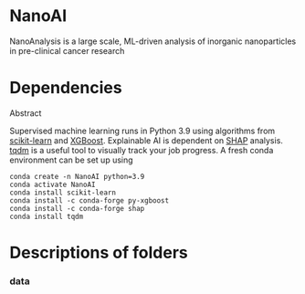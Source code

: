 # NanoAI
NanoAnalysis is a large scale, ML-driven analysis of inorganic nanoparticles in pre-clinical cancer research

# Dependencies
Abstract

Supervised machine learning runs in Python 3.9 using algorithms from [scikit-learn](https://scikit-learn.org/stable/) and [XGBoost](https://xgboost.readthedocs.io/en/stable/). Explainable AI is dependent on [SHAP](https://github.com/slundberg/shap) analysis. [tqdm](https://github.com/tqdm/tqdm) is a useful tool to visually track your job progress. A fresh conda environment can be set up using

```
conda create -n NanoAI python=3.9
conda activate NanoAI
conda install scikit-learn
conda install -c conda-forge py-xgboost
conda install -c conda-forge shap
conda install tqdm
```

# Descriptions of folders
### data


